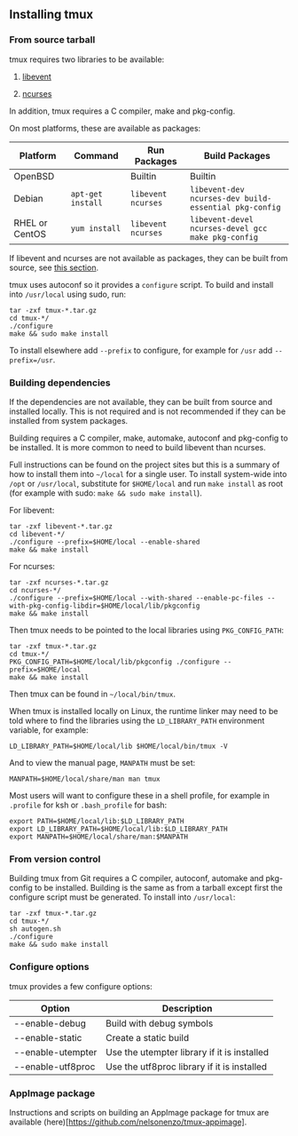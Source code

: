 ## Installing tmux

### From source tarball

tmux requires two libraries to be available:

1. [libevent](https://libevent.org/)

2. [ncurses](https://invisible-island.net/ncurses/ncurses.html)

In addition, tmux requires a C compiler, make and pkg-config.

On most platforms, these are available as packages:

Platform|Command|Run Packages|Build Packages
---|---|---|---
OpenBSD||Builtin|Builtin
Debian|`apt-get install`|`libevent ncurses`|`libevent-dev ncurses-dev build-essential pkg-config`
RHEL or CentOS|`yum install`|`libevent ncurses`|`libevent-devel ncurses-devel gcc make pkg-config`

If libevent and ncurses are not available as packages, they can be built from
source, see [this section](#building-dependencies).

tmux uses autoconf so it provides a `configure` script. To build and install
into `/usr/local` using sudo, run:

~~~~
tar -zxf tmux-*.tar.gz
cd tmux-*/
./configure
make && sudo make install
~~~~

To install elsewhere add `--prefix` to configure, for example for `/usr` add
`--prefix=/usr`.

### Building dependencies

If the dependencies are not available, they can be built from source and
installed locally. This is not required and is not recommended if they can be
installed from system packages.

Building requires a C compiler, make, automake, autoconf and pkg-config to be
installed. It is more common to need to build libevent than ncurses.

Full instructions can be found on the project sites but this is a summary of
how to install them into `~/local` for a single user. To install system-wide
into `/opt` or `/usr/local`, substitute for `$HOME/local` and run `make
install` as root (for example with sudo: `make && sudo make install`).

For libevent:

~~~~
tar -zxf libevent-*.tar.gz
cd libevent-*/
./configure --prefix=$HOME/local --enable-shared
make && make install
~~~~

For ncurses:

~~~~
tar -zxf ncurses-*.tar.gz
cd ncurses-*/
./configure --prefix=$HOME/local --with-shared --enable-pc-files --with-pkg-config-libdir=$HOME/local/lib/pkgconfig
make && make install
~~~~

Then tmux needs to be pointed to the local libraries using `PKG_CONFIG_PATH`:

~~~~
tar -zxf tmux-*.tar.gz
cd tmux-*/
PKG_CONFIG_PATH=$HOME/local/lib/pkgconfig ./configure --prefix=$HOME/local
make && make install
~~~~

Then tmux can be found in `~/local/bin/tmux`.

When tmux is installed locally on Linux, the runtime linker may need to be told
where to find the libraries using the `LD_LIBRARY_PATH` environment variable,
for example:

~~~~
LD_LIBRARY_PATH=$HOME/local/lib $HOME/local/bin/tmux -V
~~~~

And to view the manual page, `MANPATH` must be set:

~~~~
MANPATH=$HOME/local/share/man man tmux
~~~~

Most users will want to configure these in a shell profile, for example in
`.profile` for ksh or `.bash_profile` for bash:

~~~~
export PATH=$HOME/local/lib:$LD_LIBRARY_PATH
export LD_LIBRARY_PATH=$HOME/local/lib:$LD_LIBRARY_PATH
export MANPATH=$HOME/local/share/man:$MANPATH
~~~~

### From version control

Building tmux from Git requires a C compiler, autoconf, automake and pkg-config
to be installed. Building is the same as from a tarball except first the
configure script must be generated. To install into `/usr/local`:

~~~~
tar -zxf tmux-*.tar.gz
cd tmux-*/
sh autogen.sh
./configure
make && sudo make install
~~~~

### Configure options

tmux provides a few configure options:

Option|Description
---|---
--enable-debug|Build with debug symbols
--enable-static|Create a static build
--enable-utempter|Use the utempter library if it is installed
--enable-utf8proc|Use the utf8proc library if it is installed

### AppImage package

Instructions and scripts on building an AppImage package for tmux are available
(here)[https://github.com/nelsonenzo/tmux-appimage].
